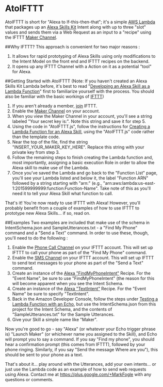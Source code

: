 # AtoIFTTT

AtoIFTTT is short for "Alexa to If-this-then-that"; it's a simple [AWS Lambda] that packages up an [Alexa Skills Kit] Intent along with up to three "slot" values and sends them via a Web Request as an input to a "recipe" using the IFTTT [Maker Channel].

##Why IFTTT?
This approach is convenient for two major reasons :

1. It allows for rapid prototyping of Alexa Skills using only modifications to the Intent Model on the front end and IFTTT recipes on the backend.
2. It opens up any IFTTT Channel with a Action on it as a potential "tool" for Alexa. 

##Getting Started with AtoIFTTT
(Note: If you haven't created an Alexa Skills Kit Lambda before, it's best to read "[Developing an Alexa Skill as a Lambda Function]" first to familiarize yourself with the process. You should also be familiar with the basic workings of [IFTTT])

1. If you aren't already a member, [join] IFTTT.
2. Enable the [Maker Channel] on your account.
3. When you view the Maker Channel in your account, you'll see a string labeled "Your secret key is:".  Note this string and save it for step 5.
4. Using the code in "AtoIFTTT.js", follow the instructions for [Creating a Lambda Function for an Alexa Skill], using the "AtoIFTTT.js" code rather than the template code.
5. Near the top of the file, find the string "INSERT_YOUR_MAKER_KEY_HERE". Replace this string with your private key from step 3.
6. Follow the remaining steps to finish creating the Lambda function and, most importantly, assigning a basic execution Role in order to allow the Alexa skill to make use of the Lambda.
7. Once you've saved the Lambda and go back to the "Function List" page, you'll see your Lambda listed and below it, the label "Function ARN" followed by a string starting with "arn:" (e.g., "arn:aws:lambda:us-east-1:201599999999:function:Function-Name".  Take note of this as you'll need it to tell your Alexa Skill what function to call.

That's it!  You're now ready to use IFTTT with Alexa! However, you'll probably benefit from a couple of examples of how to use IFTTT to prototype new Alexa Skills... if so, read on.

##Examples
Two examples are included that make use of the schema in IntentSchema.json and SampleUtterances.txt - a "Find My Phone" command and a "Send a Text" command.  In order to use these, though, you'll need to do the following :

1. Enable the [Phone Call Channel] on your IFTTT account.  This will set up IFTTT to call your phone as part of the "Find My Phone" command.
2. Enable the [SMS Channel] on your IFTTT account.  This will set up IFTTT to send text messages to your phone as part of the "Send a Text" command.
3. Create an instance of the [Alexa "FindMyPhoneIntent"] Recipe.  For the "Event Name", be sure to use "FindMyPhoneIntent" (the reason for this will become apparent when you see the Intent Schema.
4. Create an instance of the [Alexa "TextIntent"] Recipe.  For the "Event Name" be sure to specify "TextIntent".
5. Back in the Amazon Developer Console, follow the steps under [Testing a Lambda Function with an Echo], but use the IntentSchema.json from this project for the Intent Schema, and the contents of "SampleUtterances.txt" for the Sample Utterances.
6. Give your Skill a simple name like "Maker". 

Now you're good to go - say "Alexa" (or whatever your Echo trigger phrase is) "Launch Maker" (or whichever name you assigned to the Skill), and Echo will prompt you to say a command.  If you say "Find my phone", you should hear a confirmation prompt (this comes from IFTTT), followed by your phone ringing.  Similarly, if you say "Send the message Where are you"), this should be sent to your phone as a text.

That's about it... play around with the Utterances, add your own intents... or just use the Lambda code as an example of how to send web requests using Alexa. Contact me at https://plus.google.com/+MarkFogle with any questions or comments.

[join]:https://ifttt.com/join
[AWS Lambda]:http://aws.amazon.com/lambda
[Alexa Skills Kit]:https://developer.amazon.com/public/solutions/alexa/alexa-skills-kit
[Maker Channel]:https://ifttt.com/maker
[Developing an Alexa Skill as a Lambda Function]:https://developer.amazon.com/public/solutions/alexa/alexa-skills-kit/docs/developing-an-alexa-skill-as-a-lambda-function
[IFTTT]:https://www.ifttt.com
[Creating a Lambda Function for an Alexa Skill]:https://developer.amazon.com/public/solutions/alexa/alexa-skills-kit/docs/developing-an-alexa-skill-as-a-lambda-function#Creating%20a%20Lambda%20Function%20for%20an%20Alexa%20Skill
[Phone Call Channel]:https://ifttt.com/phone_call
[SMS Channel]:https://ifttt.com/sms
[Alexa "FindMyPhoneIntent"]:https://ifttt.com/recipes/304080-alexa-findmyphoneintent
[Alexa "TextIntent"]:https://ifttt.com/recipes/304081-alexa-textintent
[Testing a Lambda Function with an Echo]:https://developer.amazon.com/public/solutions/alexa/alexa-skills-kit/docs/developing-an-alexa-skill-as-a-lambda-function#Testing%20a%20Lambda%20Function%20with%20an%20Echo

